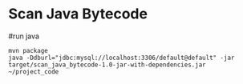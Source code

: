 # Scan Java Bytecode
 


#run java
```commandline
mvn package
java -Ddburl="jdbc:mysql://localhost:3306/default@default" -jar target/scan_java_bytecode-1.0-jar-with-dependencies.jar  ~/project_code
```